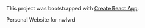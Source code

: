 
This project was bootstrapped with [Create React App](https://github.com/facebook/create-react-app).

Personal Website for nwlvrd
